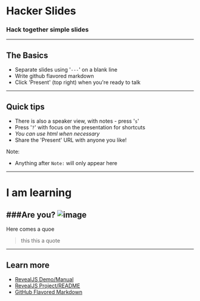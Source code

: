 # Hacker Slides
### Hack together simple slides

---
## The Basics

- Separate slides using '`---`' on a blank line
- Write github flavored markdown
- Click 'Present' (top right) when you're ready to talk

---

## Quick tips

- There is also a speaker view, with notes - press '`s`'
- Press '`?`' with focus on the presentation for shortcuts
- <em>You can use html when necessary</em>
- Share the 'Present' URL with anyone you like!

Note:
- Anything after `Note:` will only appear here

---
# I am learning
###Are you?
![image](http://static01.nyt.com/images/2015/09/27/opinion/sunday/27turkle/27turkle-blog427.jpg)
---
Here comes a quoe
>this this a quote



---

## Learn more

- [RevealJS Demo/Manual](http://lab.hakim.se/reveal-js)
- [RevealJS Project/README](https://github.com/hakimel/reveal.js)
- [GitHub Flavored Markdown](https://help.github.com/articles/github-flavored-markdown)
